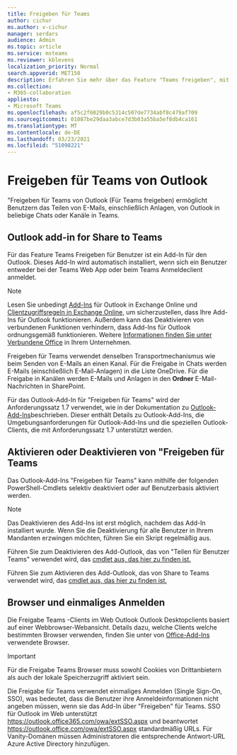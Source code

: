 ```yaml
---
title: Freigeben für Teams
author: cichur
ms.author: v-cichur
manager: serdars
audience: Admin
ms.topic: article
ms.service: msteams
ms.reviewer: kblevens
localization_priority: Normal
search.appverid: MET150
description: Erfahren Sie mehr über das Feature "Teams freigeben", mit dem Benutzer E-Mails und E-Mail-Anlagen von Outlook in beliebigen Chats oder Kanälen in Teams.
ms.collection:
- M365-collaboration
appliesto:
- Microsoft Teams
ms.openlocfilehash: af5c2f6029b0c5314c507de7734abf8c479af709
ms.sourcegitcommit: 01087be29daa3abce7d3b03a55ba5ef8db4ca161
ms.translationtype: MT
ms.contentlocale: de-DE
ms.lasthandoff: 03/23/2021
ms.locfileid: "51098221"
---
```

# <a name="share-to-teams-from-outlook"></a>Freigeben für Teams von Outlook

"Freigeben für Teams von Outlook (Für Teams freigeben) ermöglicht Benutzern das Teilen von E-Mails, einschließlich Anlagen, von Outlook in beliebige Chats oder Kanäle in Teams.

## <a name="outlook-add-in-for-share-to-teams"></a>Outlook add-in for Share to Teams 

Für das Feature Teams Freigeben für Benutzer ist ein Add-In für den Outlook. Dieses Add-In wird automatisch installiert, wenn sich ein Benutzer entweder bei der Teams Web App oder beim Teams Anmeldeclient anmeldet.

> [!NOTE]
> Lesen Sie unbedingt [Add-Ins](/exchange/clients-and-mobile-in-exchange-online/add-ins-for-outlook/add-ins-for-outlook) für Outlook in Exchange Online und [Clientzugriffsregeln in Exchange Online,](/exchange/clients-and-mobile-in-exchange-online/client-access-rules/client-access-rules) um sicherzustellen, dass Ihre Add-Ins für Outlook funktionieren. Außerdem kann das Deaktivieren von verbundenen Funktionen verhindern, dass Add-Ins für Outlook ordnungsgemäß funktionieren. Weitere [Informationen finden Sie unter Verbundene Office](https://support.microsoft.com/topic/connected-experiences-in-office-8d2c04f7-6428-4e6e-ac58-5828d4da5b7c) in Ihrem Unternehmen.  

Freigeben für Teams verwendet denselben Transportmechanismus wie beim Senden von E-Mails an einen Kanal. Für die Freigabe in Chats werden E-Mails (einschließlich E-Mail-Anlagen) in die Liste OneDrive. Für die Freigabe in Kanälen werden E-Mails und Anlagen in den **Ordner** E-Mail-Nachrichten in SharePoint.

Für das Outlook-Add-In für "Freigeben für Teams" wird der Anforderungssatz 1.7 verwendet, wie in der Dokumentation zu [Outlook-Add-Ins](/exchange/clients-and-mobile-in-exchange-online/add-ins-for-outlook/add-ins-for-outlook)beschrieben. Dieser enthält Details zu Outlook-Add-Ins, die Umgebungsanforderungen für Outlook-Add-Ins und die speziellen Outlook-Clients, die mit Anforderungssatz 1.7 unterstützt werden.

## <a name="enabling-or-disabling-share-to-teams"></a>Aktivieren oder Deaktivieren von "Freigeben für Teams

Das Outlook-Add-Ins "Freigeben für Teams" kann mithilfe der folgenden PowerShell-Cmdlets selektiv deaktiviert oder auf Benutzerbasis aktiviert werden.

> [!NOTE]
> Das Deaktivieren des Add-Ins ist erst möglich, nachdem das Add-In installiert wurde. Wenn Sie die Deaktivierung für alle Benutzer in Ihrem Mandanten erzwingen möchten, führen Sie ein Skript regelmäßig aus.

Führen Sie zum Deaktivieren des Add-Outlook, das von "Teilen für Benutzer Teams" verwendet wird, das [cmdlet aus, das hier zu finden ist.](/powershell/module/exchange/disable-app?view=exchange-ps) 

Führen Sie zum Aktivieren des Add-Outlook, das von Share to Teams verwendet wird, das [cmdlet aus, das hier zu finden ist.](/powershell/module/exchange/enable-app?view=exchange-ps)

## <a name="browsers-and-single-sign-on"></a>Browser und einmaliges Anmelden

Die Freigabe Teams -Clients im Web Outlook Outlook Desktopclients basiert auf einer Webbrowser-Webansicht. Details dazu, welche Clients welche bestimmten Browser verwenden, finden Sie unter von [Office-Add-Ins](/office/dev/add-ins/concepts/browsers-used-by-office-web-add-ins) verwendete Browser. 

> [!IMPORTANT]
> Für die Freigabe Teams Browser muss sowohl Cookies von Drittanbietern als auch der lokale Speicherzugriff aktiviert sein.

Die Freigabe für Teams verwendet einmaliges Anmelden (Single Sign-On, SSO), was bedeutet, dass die Benutzer ihre Anmeldeinformationen nicht angeben müssen, wenn sie das Add-In über "Freigeben" für Teams. SSO für Outlook im Web unterstützt https://outlook.office365.com/owa/extSSO.aspx und beantwortet https://outlook.office.com/owa/extSSO.aspx standardmäßig URLs. Für Vanity-Domänen müssen Administratoren die entsprechende Antwort-URL Azure Active Directory hinzufügen.
